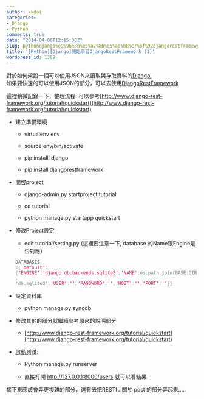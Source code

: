 ```yaml
---
author: kkdai
categories:
- Django
- Python
comments: true
date: "2014-04-06T12:15:38Z"
slug: pythondjango%e9%96%8b%e5%a7%8b%e5%ad%b8%e7%bf%92djangorestframework-1
title: '[Python][Django]開始學習DjangoRestFramework (1)'
wordpress_id: 1369
---
```


對於如何架設一個可以使用JSON來讀取與存取資料的[Django   
](https://www.djangoproject.com/)如果要快速的可以使用JSON的部分，可以去使用[DjangoRestFramework](http://www.django-rest-framework.org/) 




這裡稍微記錄一下，整理流程: 可以參考[http://www.django-rest-framework.org/tutorial/quickstart](http://www.django-rest-framework.org/tutorial/quickstart)






  * 建立準備環境



    * virtualenv env


    * source env/bin/activate


    * pip installl django


    * pip install djangorestframework



  * 開啓project



    * django-admin.py startproject tutorial


    * cd tutorial


    * python manage.py startapp quickstart



  * 修改Project設定



    * edit tutorial/setting.py (這裡要注意一下, database 的Name跟Engine是否對應)  


    
    <code style="padding:0;font-family:Monaco, Menlo, Consolas, 'Courier New', monospace;color:inherit;border-top-left-radius:3px;border-top-right-radius:3px;border-bottom-right-radius:3px;border-bottom-left-radius:3px;background-color:transparent;border:0;"><span style="color:#48484c;" class="pln">DATABASES </span><span style="color:#93a1a1;" class="pun">=</span><span style="color:#93a1a1;" class="pun">{</span><span style="color:#dd1144;" class="str">'default'</span><span style="color:#93a1a1;" class="pun">:</span><span style="color:#93a1a1;" class="pun">{</span><span style="color:#dd1144;" class="str">'ENGINE'</span><span style="color:#93a1a1;" class="pun">:</span><span style="color:#dd1144;" class="str">'django.db.backends.sqlite3'</span><span style="color:#93a1a1;" class="pun">,</span><span style="color:#dd1144;" class="str">'NAME'</span><span style="color:#93a1a1;" class="pun">:<strong>os.path.join(BASE_DIR, 'db.sqlite3'</strong></span><span style="color:#93a1a1;" class="pun">,</span><span style="color:#dd1144;" class="str">'USER'</span><span style="color:#93a1a1;" class="pun">:</span><span style="color:#dd1144;" class="str">''</span><span style="color:#93a1a1;" class="pun">,</span><span style="color:#dd1144;" class="str">'PASSWORD'</span><span style="color:#93a1a1;" class="pun">:</span><span style="color:#dd1144;" class="str">''</span><span style="color:#93a1a1;" class="pun">,</span><span style="color:#dd1144;" class="str">'HOST'</span><span style="color:#93a1a1;" class="pun">:</span><span style="color:#dd1144;" class="str">''</span><span style="color:#93a1a1;" class="pun">,</span><span style="color:#dd1144;" class="str">'PORT'</span><span style="color:#93a1a1;" class="pun">:</span><span style="color:#dd1144;" class="str">''</span><span style="color:#93a1a1;" class="pun">}</span><span style="color:#93a1a1;" class="pun">}</span></code>






  * 設定資料庫



    * python manage.py syncdb



  * 修改其他的部分就繼續參考原來的說明部分



    * [http://www.django-rest-framework.org/tutorial/quickstart](http://www.django-rest-framework.org/tutorial/quickstart)



  * 啟動測試:



    * Python manage.py runserver


    * 直接打開 http://127.0.0.1:8000/users 就可以看結果





接下來應該會弄更複雜的部分，還有去把RESTful關於 post 的部分弄起來..... 
